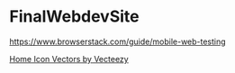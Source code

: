 # FinalWebdevSite

https://www.browserstack.com/guide/mobile-web-testing

<a href="https://www.vecteezy.com/free-vector/home-icon">Home Icon Vectors by Vecteezy</a>

